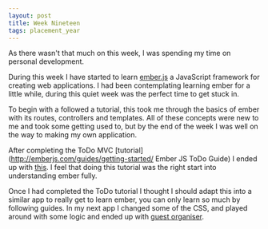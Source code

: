 ```yaml
---
layout: post
title: Week Nineteen
tags: placement_year
---
```

As there wasn't that much on this week, I was spending my time on personal development.

During this week I have started to learn [ember.js](http://emberjs.com/ "Ember JS - MVC applications") a JavaScript framework for creating web applications. I had been contemplating learning ember for a little while, during this quiet week was the perfect time to get stuck in.

To begin with a followed a tutorial, this took me through the basics of ember with its routes, controllers and templates. All of these concepts were new to me and took some getting used to, but by the end of the week I was well on the way to making my own application.

After completing the ToDo MVC [tutorial](http://emberjs.com/guides/getting-started/ Ember JS ToDo Guide) I ended up with [this](http://heybenshort.co.uk/ember-js/todo/ "Ember JS completed ToDo tutorial"). I feel that doing this tutorial was the right start into understanding ember fully.

Once I had completed the ToDo tutorial I thought I should adapt this into a similar app to really get to learn ember, you can only learn so much by following guides. In my next app I changed some of the CSS, and played around with some logic and ended up with [guest organiser](http://heybenshort.co.uk/ember-js/party-guests/ "Ember JS - Basic guest manager app").

